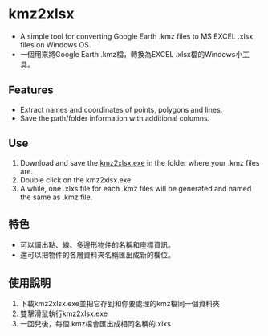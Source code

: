 # kmz2xlsx
- A simple tool for converting Google Earth .kmz files to MS EXCEL .xlsx files on Windows OS.
- 一個用來將Google Earth .kmz檔，轉換為EXCEL .xlsx檔的Windows小工具。

## Features
- Extract names and coordinates of points, polygons and lines.
- Save the path/folder information with additional columns.

## Use
1. Download and save the [kmz2xlsx.exe](https://drive.google.com/file/d/18deJ_6YCQOAOWtCrKK9qeisSqfcsgaj3/view?usp=sharing) in the folder where your .kmz files are.
2. Double click on the kmz2xlsx.exe.
3. A while, one .xlxs file for each .kmz files will be generated and named the same as .kmz file.

## 特色
- 可以讀出點、線、多邊形物件的名稱和座標資訊。
- 還可以把物件的各層資料夾名稱匯出成新的欄位。

## 使用說明
1. 下載kmz2xlsx.exe並把它存到和你要處理的kmz檔同一個資料夾
2. 雙擊滑鼠執行kmz2xlsx.exe
3. 一回兒後，每個.kmz檔會匯出成相同名稱的.xlxs
